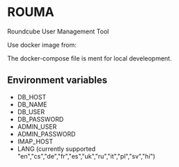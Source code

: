 # ROUMA

Roundcube User Management Tool

Use docker image from: [](https://hub.docker.com/repository/docker/vblechta/rouma/general)

The docker-compose file is ment for local develeopment.

## Environment variables

- DB_HOST
- DB_NAME
- DB_USER
- DB_PASSWORD
- ADMIN_USER
- ADMIN_PASSWORD
- IMAP_HOST
- LANG (currently supported "en","cs","de","fr","es","uk","ru","it","pl","sv","hi")